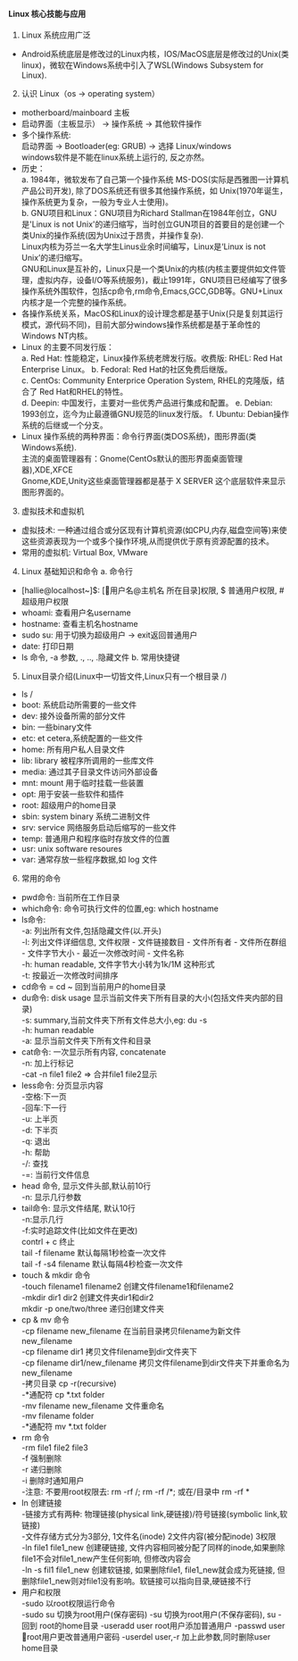 
#### Linux 核心技能与应用  

1. Linux 系统应用广泛
* Android系统底层是修改过的Linux内核，IOS/MacOS底层是修改过的Unix(类linux)，微软在Windows系统中引入了WSL(Windows Subsystem for Linux).

2. 认识 Linux（os -> operating system）
* motherboard/mainboard 主板
* 启动界面（主板显示） -> 操作系统 -> 其他软件操作
* 多个操作系统:  
  启动界面 -> Bootloader(eg: GRUB) -> 选择 Linux/windows  
  windows软件是不能在linux系统上运行的, 反之亦然。
* 历史：  
a. 1984年，微软发布了自己第一个操作系统 MS-DOS(实际是西雅图一计算机产品公司开发), 除了DOS系统还有很多其他操作系统，如 Unix(1970年诞生，操作系统更为复杂，一般为专业人士使用)。  
b. GNU项目和Linux：GNU项目为Richard Stallman在1984年创立，GNU是'Linux is not Unix'的递归缩写，当时创立GUN项目的首要目的是创建一个类Unix的操作系统(因为Unix过于昂贵，并操作复杂).  
Linux内核为芬兰一名大学生Linus业余时间编写，Linux是‘Linux is not Unix’的递归缩写。  
GNU和Linux是互补的，Linux只是一个类Unix的内核(内核主要提供如文件管理，虚拟内存，设备I/O等系统服务)，截止1991年，GNU项目已经编写了很多操作系统外围软件，包括cp命令,rm命令,Emacs,GCC,GDB等。GNU+Linux内核才是一个完整的操作系统。
* 各操作系统关系，MacOS和Linux的设计理念都是基于Unix(只是复刻其运行模式，源代码不同)，目前大部分windows操作系统都是基于革命性的Windows NT内核。
* Linux 的主要不同发行版：  
a. Red Hat: 性能稳定，Linux操作系统老牌发行版。收费版: RHEL: Red Hat Enterprise Linux。
b. Fedoral: Red Hat的社区免费后继版。  
c. CentOs: Community Enterprice Operation System, RHEL的克隆版，结合了 Red Hat和RHEL的特性。  
d. Deepin: 中国发行，主要对一些优秀产品进行集成和配置。
e. Debian: 1993创立，迄今为止最遵循GNU规范的linux发行版。
f. Ubuntu: Debian操作系统的后继或一个分支。  
* Linux 操作系统的两种界面：命令行界面(类DOS系统)，图形界面(类Windows系统).  
主流的桌面管理器有：Gnome(CentOs默认的图形界面桌面管理器),XDE,XFCE  
Gnome,KDE,Unity这些桌面管理器都是基于 X SERVER 这个底层软件来显示图形界面的。

3. 虚拟技术和虚拟机
* 虚拟技术: 一种通过组合或分区现有计算机资源(如CPU,内存,磁盘空间等)来使这些资源表现为一个或多个操作环境,从而提供优于原有资源配置的技术。
* 常用的虚拟机: Virtual Box, VMware

4. Linux 基础知识和命令
a. 命令行  
* [hallie@localhost~]$: [用户名@主机名 所在目录]权限, $ 普通用户权限, # 超级用户权限
* whoami: 查看用户名username
* hostname: 查看主机名hostname
* sudo su: 用于切换为超级用户 -> exit返回普通用户
* date: 打印日期
* ls 命令, -a 参数, ., .., .隐藏文件
b. 常用快捷键

5. Linux目录介绍(Linux中一切皆文件,Linux只有一个根目录 /)
* ls /
* boot: 系统启动所需要的一些文件
* dev: 接外设备所需的部分文件
* bin: 一些binary文件
* etc: et cetera,系统配置的一些文件 
* home: 所有用户私人目录文件
* lib: library 被程序所调用的一些库文件
* media: 通过其子目录文件访问外部设备
* mnt: mount 用于临时挂载一些装置
* opt: 用于安装一些软件和插件
* root: 超级用户的home目录
* sbin: system binary 系统二进制文件
* srv: service 网络服务启动后缩写的一些文件
* temp: 普通用户和程序临时存放文件的位置
* usr: unix software resoures
* var: 通常存放一些程序数据,如 log 文件

6. 常用的命令
* pwd命令: 当前所在工作目录
* which命令: 命令可执行文件的位置,eg: which hostname
* ls命令:  
-a: 列出所有文件,包括隐藏文件(以.开头)  
-l: 列出文件详细信息, 文件权限 - 文件链接数目 - 文件所有者 - 文件所在群组 - 文件字节大小 - 最近一次修改时间 - 文件名称    
-h: human readable, 文件字节大小转为1k/1M 这种形式  
-t: 按最近一次修改时间排序
* cd命令 = cd ~ 回到当前用户的home目录
* du命令: disk usage 显示当前文件夹下所有目录的大小(包括文件夹内部的目录)  
-s: summary,当前文件夹下所有文件总大小,eg: du -s  
-h: human readable  
-a: 显示当前文件夹下所有文件和目录  
* cat命令:  一次显示所有内容, concatenate    
-n: 加上行标记  
-cat -n file1 file2 => 合并file1 file2显示  
* less命令: 分页显示内容  
-空格:下一页  
-回车:下一行   
-u: 上半页  
-d: 下半页  
-q: 退出  
-h: 帮助  
-/: 查找  
-=: 当前行文件信息  
* head 命令, 显示文件头部,默认前10行  
-n: 显示几行参数
* tail命令: 显示文件结尾, 默认10行  
-n:显示几行  
-f:实时追踪文件(比如文件在更改)  
contrl + c 终止  
tail -f filename 默认每隔1秒检查一次文件  
tail -f -s4 filename 默认每隔4秒检查一次文件  
* touch & mkdir 命令  
-touch filename1 filename2 创建文件filename1和filename2  
-mkdir dir1 dir2 创建文件夹dir1和dir2  
mkdir -p one/two/three 递归创建文件夹
* cp & mv 命令  
-cp filename new_filename 在当前目录拷贝filename为新文件new_filename  
-cp filename dir1 拷贝文件filename到dir文件夹下  
-cp filename dir1/new_filename 拷贝文件filename到dir文件夹下并重命名为new_filename  
-拷贝目录 cp -r(recursive)  
-*通配符 cp *.txt folder  
-mv filename new_filename 文件重命名  
-mv filename folder  
-*通配符 mv *.txt folder
* rm 命令  
-rm file1 file2 file3  
-f 强制删除  
-r 递归删除  
-i 删除时通知用户  
-注意: 不要用root权限去: rm -rf /; rm -rf /*; 或在/目录中 rm -rf *
* ln 创建链接  
-链接方式有两种: 物理链接(physical link,硬链接)/符号链接(symbolic link,软链接)  
-文件存储方式分为3部分, 1文件名(inode) 2文件内容(被分配inode) 3权限  
-ln file1 file1_new 创建硬链接, 文件内容相同被分配了同样的inode,如果删除file1不会对file1_new产生任何影响, 但修改内容会  
-ln -s fil1 file1_new 创建软链接, 如果删除file1, file1_new就会成为死链接, 但删除file1_new则对file1没有影响。软链接可以指向目录,硬链接不行
* 用户和权限  
-sudo 以root权限运行命令  
-sudo su 切换为root用户(保存密码)
-su 切换为root用户(不保存密码), su - 回到 root的home目录
-useradd user root用户添加普通用户
-passwd user root用户更改普通用户密码
-userdel user,-r 加上此参数,同时删除user home目录













